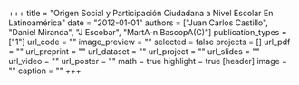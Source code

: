 +++
title = "Origen Social y Participación Ciudadana a Nivel Escolar En Latinoamérica"
date = "2012-01-01"
authors = ["Juan Carlos Castillo", "Daniel Miranda", "J Escobar", "MartA-n BascopA(C)"]
publication_types = ["1"]
url_code = ""
image_preview = ""
selected = false
projects = []
url_pdf = ""
url_preprint = ""
url_dataset = ""
url_project = ""
url_slides = ""
url_video = ""
url_poster = ""
math = true
highlight = true
[header]
image = ""
caption = ""
+++
